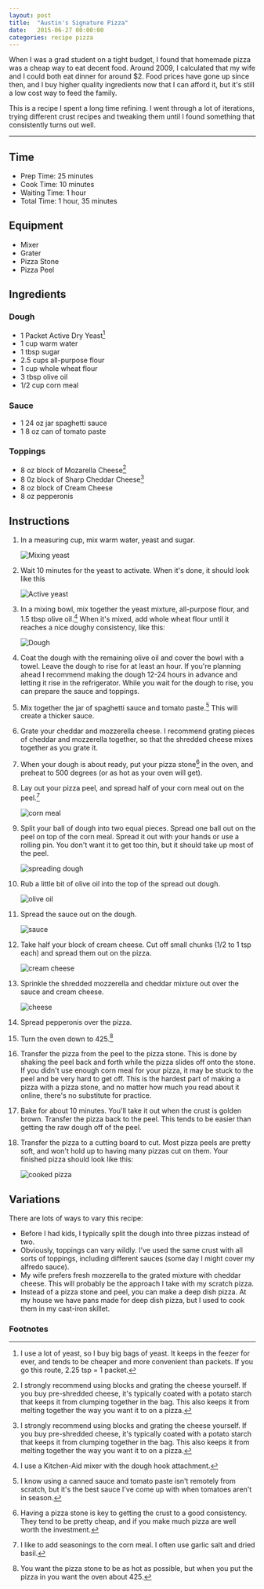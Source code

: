 ```yaml
---
layout: post
title:  "Austin's Signature Pizza"
date:   2015-06-27 00:00:00
categories: recipe pizza
---
```

When I was a grad student on a tight budget, I found that homemade pizza was a cheap way to eat decent food. Around 2009, I calculated that my wife and I could both eat dinner for around $2. Food prices have gone up since then, and I buy higher quality ingredients now that I can afford it, but it's still a low cost way to feed the family.

This is a recipe I spent a long time refining. I went through a lot of iterations, trying different crust recipes and tweaking them until I found something that consistently turns out well.

----

Time
----
* Prep Time: 25 minutes
* Cook Time: 10 minutes
* Waiting Time: 1 hour
* Total Time: 1 hour, 35 minutes

Equipment
---------
* Mixer
* Grater
* Pizza Stone
* Pizza Peel


Ingredients
-----------

### Dough
* 1 Packet Active Dry Yeast[^1]
* 1 cup warm water
* 1 tbsp sugar
* 2.5 cups all-purpose flour
* 1 cup whole wheat flour
* 3 tbsp olive oil
* 1/2 cup corn meal
 
### Sauce
* 1 24 oz jar spaghetti sauce
* 1 8 oz can of tomato paste

### Toppings
* 8 oz block of Mozarella Cheese[^2]
* 8 0z block of Sharp Cheddar Cheese[^2]
* 8 oz block of Cream Cheese
* 8 oz pepperonis

Instructions
------------

1. In a measuring cup, mix warm water, yeast and sugar.
   
   ![Mixing yeast](/images/mix-yeast.png)

2. Wait 10 minutes for the yeast to activate. When it's done, it should look like this

   ![Active yeast](/images/active-yeast.png)

3. In a mixing bowl, mix together the yeast mixture, all-purpose flour, and 1.5 tbsp olive oil.[^3] When it's mixed, add whole wheat flour until it reaches a nice doughy consistency, like this:

   ![Dough](/images/dough.png)

4. Coat the dough with the remaining olive oil and cover the bowl with a towel. Leave the dough to rise for at least an hour. If you're planning ahead I recommend making the dough 12-24 hours in advance and letting it rise in the refrigerator. While you wait for the dough to rise, you can prepare the sauce and toppings.

5. Mix together the jar of spaghetti sauce and tomato paste.[^4] This will create a thicker sauce.

6. Grate your cheddar and mozzerella cheese. I recommend grating pieces of cheddar and mozzerella together, so that the shredded cheese mixes together as you grate it.

7. When your dough is about ready, put your pizza stone[^5] in the oven, and preheat to 500 degrees (or as hot as your oven will get).

8. Lay out your pizza peel, and spread half of your corn meal out on the peel.[^6]

   ![corn meal](/images/corn-meal.png)

9. Split your ball of dough into two equal pieces. Spread one ball out on the peel on top of the corn meal. Spread it out with your hands or use a rolling pin. You don't want it to get too thin, but it should take up most of the peel.

   ![spreading dough](/images/spreading.png)

10. Rub a little bit of olive oil into the top of the spread out dough.

    ![olive oil](/images/olive-oil.png)

11. Spread the sauce out on the dough.

    ![sauce](/images/sauce.png)

12. Take half your block of cream cheese. Cut off small chunks (1/2 to 1 tsp each) and spread them out on the pizza.

    ![cream cheese](/images/cream-cheese.png)

13. Sprinkle the shredded mozzerella and cheddar mixture out over the sauce and cream cheese.

    ![cheese](/images/cheese.png)

14. Spread pepperonis over the pizza.

15. Turn the oven down to 425.[^7]

16. Transfer the pizza from the peel to the pizza stone. This is done by shaking the peel back and forth while the pizza slides off onto the stone. If you didn't use enough corn meal for your pizza, it may be stuck to the peel and be very hard to get off. This is the hardest part of making a pizza with a pizza stone, and no matter how much you read about it online, there's no substitute for practice.

17. Bake for about 10 minutes. You'll take it out when the crust is golden brown. Transfer the pizza back to the peel. This tends to be easier than getting the raw dough off of the peel.

18. Transfer the pizza to a cutting board to cut. Most pizza peels are pretty soft, and won't hold up to having many pizzas cut on them. Your finished pizza should look like this:

    ![cooked pizza](/images/cooked.png)
    

Variations
----------

There are lots of ways to vary this recipe:

* Before I had kids, I typically split the dough into three pizzas instead of two.
* Obviously, toppings can vary wildly. I've used the same crust with all sorts of toppings, including different sauces (some day I might cover my alfredo sauce).
* My wife prefers fresh mozzerella to the grated mixture with cheddar cheese. This will probably be the approach I take with my scratch pizza.
* Instead of a pizza stone and peel, you can make a deep dish pizza. At my house we have pans made for deep dish pizza, but I used to cook them in my cast-iron skillet.


### Footnotes

[^1]: I use a lot of yeast, so I buy big bags of yeast. It keeps in the feezer for ever, and tends to be cheaper and more convenient than packets. If you go this route, 2.25 tsp = 1 packet.
[^2]: I strongly recommend using blocks and grating the cheese yourself. If you buy pre-shredded cheese, it's typically coated with a potato starch that keeps it from clumping together in the bag. This also keeps it from melting together the way you want it to on a pizza.
[^3]: I use a Kitchen-Aid mixer with the dough hook attachment.
[^4]: I know using a canned sauce and tomato paste isn't remotely from scratch, but it's the best sauce I've come up with when tomatoes aren't in season.
[^5]: Having a pizza stone is key to getting the crust to a good consistency. They tend to be pretty cheap, and if you make much pizza are well worth the investment.
[^6]: I like to add seasonings to the corn meal. I often use garlic salt and dried basil.
[^7]: You want the pizza stone to be as hot as possible, but when you put the pizza in you want the oven about 425.